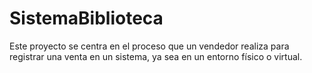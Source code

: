 # SistemaBiblioteca

Este proyecto se centra en el proceso que un vendedor realiza para registrar una venta en un sistema, ya sea en un entorno físico o virtual.